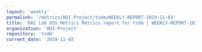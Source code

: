 ```yaml
---
layout: 'weekly'
permalink: '/metrics/HDI-Project/tsdm/WEEKLY-REPORT-2019-11-03'
title: 'DAI Lab OSS Metrics Metrics report for tsdm | WEEKLY-REPORT-2019-11-03'
organization: 'HDI-Project'
repository: 'tsdm'
current_date: '2019-11-03'
---
```

